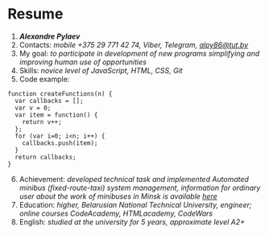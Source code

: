 # Resume

1.	_**Alexandre Pylaev**_
2.	Contacts: *mobile +375 29 771 42 74, Viber, Telegram, alpy86@tut.by*
3.	My goal: *to participate in development of new programs simplifying and improving human use of opportunities*
4.	Skills: *novice level of JavaScript, HTML, CSS, Git*
5.	Code example: 
```
function createFunctions(n) {
  var callbacks = [];
  var v = 0;
  var item = function() {
    return v++;
  };
  for (var i=0; i<n; i++) {
    callbacks.push(item);
  }
  return callbacks;
}
```
6.	Achievement: *developed technical task and implemented Automated minibus (fixed-route-taxi) system  management, information for ordinary user about the work of minibuses in Minsk is available [here](http:git//gusts.minsk.by/routetaxi)*
7.	Education: *higher, Belarusian National Technical University, engineer; online courses CodeAcademy, HTMLacademy, CodeWars*
8.	English: *studied at the university for 5 years, approximate level A2+*